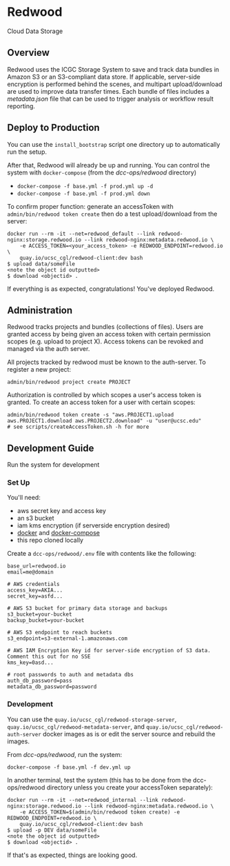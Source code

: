 # Redwood

Cloud Data Storage

## Overview

Redwood uses the ICGC Storage System to save and track data bundles in Amazon S3 or an S3-compliant data store. If applicable, server-side encryption is performed behind the scenes, and multipart upload/download are used to improve data transfer times. Each bundle of files includes a _metadata.json_ file that can be used to trigger analysis or workflow result reporting.


## Deploy to Production
You can use the `install_bootstrap` script one directory up to automatically run the setup.

After that, Redwood will already be up and running. You can control the system with `docker-compose` (from the _dcc-ops/redwood_ directory)
- `docker-compose -f base.yml -f prod.yml up -d`
- `docker-compose -f base.yml -f prod.yml down`

To confirm proper function: generate an accessToken with `admin/bin/redwood token create` then do a test upload/download from the server:
```
docker run --rm -it --net=redwood_default --link redwood-nginx:storage.redwood.io --link redwood-nginx:metadata.redwood.io \
    -e ACCESS_TOKEN=<your_access_token> -e REDWOOD_ENDPOINT=redwood.io \
    quay.io/ucsc_cgl/redwood-client:dev bash
$ upload data/someFile
<note the object id outputted>
$ download <objectid> .
```

If everything is as expected, congratulations! You've deployed Redwood.

## Administration
Redwood tracks projects and bundles (collections of files). Users are granted access by being given an access token with certain permission scopes (e.g. upload to project X). Access tokens can be revoked and managed via the auth server.

All projects tracked by redwood must be known to the auth-server. To register a new project:
```
admin/bin/redwood project create PROJECT
```

Authorization is controlled by which scopes a user's access token is granted. To create an access token for a user with certain scopes:
```
admin/bin/redwood token create -s "aws.PROJECT1.upload aws.PROJECT1.download aws.PROJECT2.download" -u "user@ucsc.edu"
# see scripts/createAccessToken.sh -h for more
```

## Development Guide

Run the system for development

### Set Up

You'll need:
- aws secret key and access key
- an s3 bucket
- iam kms encryption (if serverside encryption desired)
- [docker](https://docs.docker.com/engine/installation/linux/ubuntu/) and [docker-compose](https://docs.docker.com/compose/install/)
- this repo cloned locally

Create a `dcc-ops/redwood/.env` file with contents like the following:
```
base_url=redwood.io
email=me@domain

# AWS credentials
access_key=AKIA...
secret_key=asfd...

# AWS S3 bucket for primary data storage and backups
s3_bucket=your-bucket
backup_bucket=your-bucket

# AWS S3 endpoint to reach buckets
s3_endpoint=s3-external-1.amazonaws.com

# AWS IAM Encryption Key id for server-side encryption of S3 data. Comment this out for no SSE
kms_key=0asd...

# root passwords to auth and metadata dbs
auth_db_password=pass
metadata_db_password=password
```

### Development
You can use the `quay.io/ucsc_cgl/redwood-storage-server`, `quay.io/ucsc_cgl/redwood-metadata-server`, and `quay.io/ucsc_cgl/redwood-auth-server` docker images as is or edit the server source and rebuild the images.

From _dcc-ops/redwood_, run the system:
```
docker-compose -f base.yml -f dev.yml up
```

In another terminal, test the system (this has to be done from the dcc-ops/redwood directory unless you create your accessToken separately):
```
docker run --rm -it --net=redwood_internal --link redwood-nginx:storage.redwood.io --link redwood-nginx:metadata.redwood.io \
    -e ACCESS_TOKEN=$(admin/bin/redwood token create) -e REDWOOD_ENDPOINT=redwood.io \
    quay.io/ucsc_cgl/redwood-client:dev bash
$ upload -p DEV data/someFile
<note the object id outputted>
$ download <objectid> .
```

If that's as expected, things are looking good.
